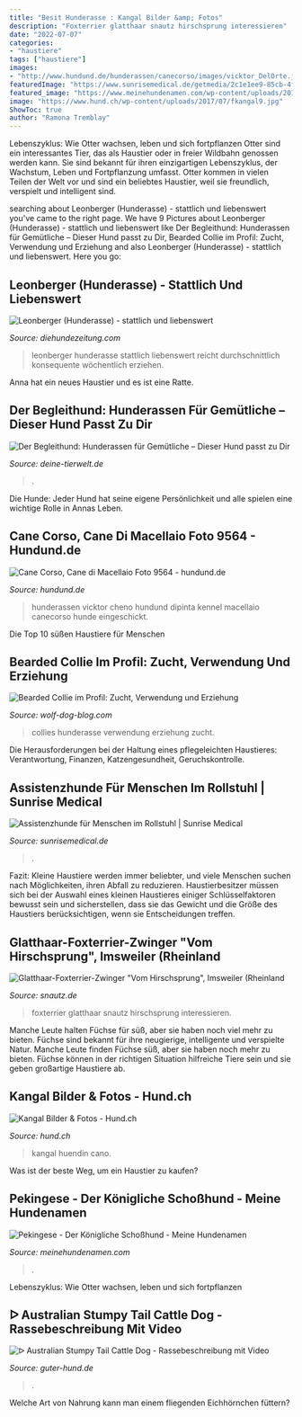 ```yaml
---
title: "Besit Hunderasse : Kangal Bilder &amp; Fotos"
description: "Foxterrier glatthaar snautz hirschsprung interessieren"
date: "2022-07-07"
categories:
- "haustiere"
tags: ["haustiere"]
images:
- "http://www.hundund.de/hunderassen/canecorso/images/vicktor_DelOrte.jpg"
featuredImage: "https://www.sunrisemedical.de/getmedia/2c1e1ee9-85cb-4fc6-ad9b-9536762ced21/assistenzhunde-rollstuhlfahrer-body.jpg"
featured_image: "https://www.meinehundenamen.com/wp-content/uploads/2019/01/c542e52fecaf9928e1a77f0a4eabb809.jpeg"
image: "https://www.hund.ch/wp-content/uploads/2017/07/fkangal9.jpg"
ShowToc: true
author: "Ramona Tremblay"
---
```



Lebenszyklus: Wie Otter wachsen, leben und sich fortpflanzen
Otter sind ein interessantes Tier, das als Haustier oder in freier Wildbahn genossen werden kann. Sie sind bekannt für ihren einzigartigen Lebenszyklus, der Wachstum, Leben und Fortpflanzung umfasst. Otter kommen in vielen Teilen der Welt vor und sind ein beliebtes Haustier, weil sie freundlich, verspielt und intelligent sind.

	

		
searching about Leonberger (Hunderasse) - stattlich und liebenswert you've came to the right page. We have 9 Pictures about Leonberger (Hunderasse) - stattlich und liebenswert like Der Begleithund: Hunderassen für Gemütliche – Dieser Hund passt zu Dir, Bearded Collie im Profil: Zucht, Verwendung und Erziehung and also Leonberger (Hunderasse) - stattlich und liebenswert. Here you go:
		
    
## Leonberger (Hunderasse) - Stattlich Und Liebenswert

<img loading=lazy src="http://www.diehundezeitung.com/wp-content/uploads/2020/04/leonberger-hund-puppy-welpe-kopf-aussehen-631x420.jpg" onerror="this.onerror=null;this.src='https://tse3.mm.bing.net/th?id=OIP.KyCZaVTRT-S32txzoMNtxQHaE7&amp;pid=15.1';" alt="Leonberger (Hunderasse) - stattlich und liebenswert">

_Source: diehundezeitung.com_

>leonberger hunderasse stattlich liebenswert reicht durchschnittlich konsequente wöchentlich erziehen. 

	

Anna hat ein neues Haustier und es ist eine Ratte.

    
## Der Begleithund: Hunderassen Für Gemütliche – Dieser Hund Passt Zu Dir

<img loading=lazy src="https://www.deine-tierwelt.de/magazin/wp-content/uploads/sites/2/2019/11/Pezibear.jpg" onerror="this.onerror=null;this.src='https://tse1.mm.bing.net/th?id=OIP.OsT4alPYWr04GmCAQ3z9cwHaE8&amp;pid=15.1';" alt="Der Begleithund: Hunderassen für Gemütliche – Dieser Hund passt zu Dir">

_Source: deine-tierwelt.de_

>. 

	

Die Hunde: Jeder Hund hat seine eigene Persönlichkeit und alle spielen eine wichtige Rolle in Annas Leben.

    
## Cane Corso, Cane Di Macellaio Foto 9564 - Hundund.de

<img loading=lazy src="http://www.hundund.de/hunderassen/canecorso/images/vicktor_DelOrte.jpg" onerror="this.onerror=null;this.src='https://tse1.mm.bing.net/th?id=OIP.iD4sL9l84hJKdj-RhJ3NswHaH8&amp;pid=15.1';" alt="Cane Corso, Cane di Macellaio Foto 9564 - hundund.de">

_Source: hundund.de_

>hunderassen vicktor cheno hundund dipinta kennel macellaio canecorso hunde eingeschickt. 

	

Die Top 10 süßen Haustiere für Menschen

    
## Bearded Collie Im Profil: Zucht, Verwendung Und Erziehung

<img loading=lazy src="https://www.wolf-dog-blog.com/wp-content/uploads/2020/07/zwei-bearded-collies-im-blumenfeld.jpeg" onerror="this.onerror=null;this.src='https://tse1.mm.bing.net/th?id=OIP.lL0Kjw8nzELQyHMUfHdIiQHaE7&amp;pid=15.1';" alt="Bearded Collie im Profil: Zucht, Verwendung und Erziehung">

_Source: wolf-dog-blog.com_

>collies hunderasse verwendung erziehung zucht. 

	

Die Herausforderungen bei der Haltung eines pflegeleichten Haustieres: Verantwortung, Finanzen, Katzengesundheit, Geruchskontrolle.

    
## Assistenzhunde Für Menschen Im Rollstuhl | Sunrise Medical

<img loading=lazy src="https://www.sunrisemedical.de/getmedia/2c1e1ee9-85cb-4fc6-ad9b-9536762ced21/assistenzhunde-rollstuhlfahrer-body.jpg" onerror="this.onerror=null;this.src='https://tse2.mm.bing.net/th?id=OIP._C4xtTbtINTQs8OusTx68wHaFS&amp;pid=15.1';" alt="Assistenzhunde für Menschen im Rollstuhl | Sunrise Medical">

_Source: sunrisemedical.de_

>. 

	

Fazit:
Kleine Haustiere werden immer beliebter, und viele Menschen suchen nach Möglichkeiten, ihren Abfall zu reduzieren. Haustierbesitzer müssen sich bei der Auswahl eines kleinen Haustieres einiger Schlüsselfaktoren bewusst sein und sicherstellen, dass sie das Gewicht und die Größe des Haustiers berücksichtigen, wenn sie Entscheidungen treffen.

    
## Glatthaar-Foxterrier-Zwinger &quot;Vom Hirschsprung&quot;, Imsweiler (Rheinland

<img loading=lazy src="https://www.snautz.de/bilder/hunde/zuechter/8934-4-280x280.jpg" onerror="this.onerror=null;this.src='https://tse3.mm.bing.net/th?id=OIP.u-KZWRiq0dpnZcXV4QHVZQAAAA&amp;pid=15.1';" alt="Glatthaar-Foxterrier-Zwinger &quot;Vom Hirschsprung&quot;, Imsweiler (Rheinland">

_Source: snautz.de_

>foxterrier glatthaar snautz hirschsprung interessieren. 

	

Manche Leute halten Füchse für süß, aber sie haben noch viel mehr zu bieten.
Füchse sind bekannt für ihre neugierige, intelligente und verspielte Natur. Manche Leute finden Füchse süß, aber sie haben noch mehr zu bieten. Füchse können in der richtigen Situation hilfreiche Tiere sein und sie geben großartige Haustiere ab.

    
## Kangal Bilder &amp; Fotos - Hund.ch

<img loading=lazy src="https://www.hund.ch/wp-content/uploads/2017/07/fkangal9.jpg" onerror="this.onerror=null;this.src='https://tse3.mm.bing.net/th?id=OIP.MK3h22W9bzggkWHOolruCQHaFX&amp;pid=15.1';" alt="Kangal Bilder &amp; Fotos - Hund.ch">

_Source: hund.ch_

>kangal huendin cano. 

	

Was ist der beste Weg, um ein Haustier zu kaufen?

    
## Pekingese - Der Königliche Schoßhund - Meine Hundenamen

<img loading=lazy src="https://www.meinehundenamen.com/wp-content/uploads/2019/01/c542e52fecaf9928e1a77f0a4eabb809.jpeg" onerror="this.onerror=null;this.src='https://tse2.mm.bing.net/th?id=OIP.gmfNFyS0bHwKPxKxliaWCQHaEA&amp;pid=15.1';" alt="Pekingese - Der Königliche Schoßhund - Meine Hundenamen">

_Source: meinehundenamen.com_

>. 

	

Lebenszyklus: Wie Otter wachsen, leben und sich fortpflanzen

    
## ᐅ Australian Stumpy Tail Cattle Dog - Rassebeschreibung Mit Video

<img loading=lazy src="https://www.guter-hund.de/wp-content/uploads/2019/03/Australian_Stumpy_Tail_Cattle_Dog-e1552312359990-800x530.jpg" onerror="this.onerror=null;this.src='https://tse3.mm.bing.net/th?id=OIP.jCdylTZgG50YIllN0tgo2wHaE6&amp;pid=15.1';" alt="ᐅ Australian Stumpy Tail Cattle Dog - Rassebeschreibung mit Video">

_Source: guter-hund.de_

>. 

	

Welche Art von Nahrung kann man einem fliegenden Eichhörnchen füttern?

